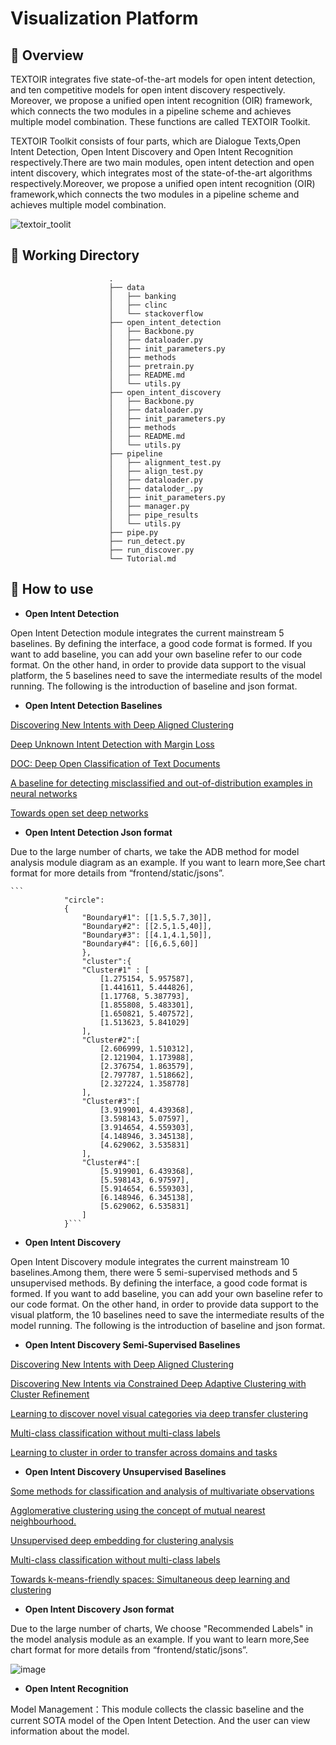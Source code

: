 # Visualization Platform

## :house_with_garden: Overview


TEXTOIR integrates five state-of-the-art models for open intent detection, and ten competitive models for open intent discovery respectively. Moreover, we propose a unified open intent recognition (OIR) framework, which connects the two modules in a pipeline scheme and achieves multiple model combination. These functions are called TEXTOIR Toolkit.

TEXTOIR Toolkit consists of four parts, which are Dialogue Texts,Open Intent Detection, Open Intent Discovery and Open Intent Recognition respectively.There are two main modules, open intent detection and open intent discovery, which integrates most of the state-of-the-art algorithms respectively.Moreover, we propose a unified open intent recognition (OIR) framework,which connects the two modules in a pipeline scheme and achieves multiple model combination.

![textoir_toolit](https://user-images.githubusercontent.com/37832030/112449266-2a54b900-8d8e-11eb-8dab-8b76ee7ae9fc.jpg)

## :tram: Working Directory

  ```
                        .
                        ├── data  
                        │   ├── banking
                        │   ├── clinc
                        │   └── stackoverflow
                        ├── open_intent_detection  
                        │   ├── Backbone.py
                        │   ├── dataloader.py
                        │   ├── init_parameters.py
                        │   ├── methods
                        │   ├── pretrain.py
                        │   ├── README.md
                        │   └── utils.py
                        ├── open_intent_discovery  
                        │   ├── Backbone.py
                        │   ├── dataloader.py
                        │   ├── init_parameters.py
                        │   ├── methods
                        │   ├── README.md
                        │   └── utils.py
                        ├── pipeline
                        │   ├── alignment_test.py
                        │   ├── align_test.py
                        │   ├── dataloader.py
                        │   ├── dataloder_.py
                        │   ├── init_parameters.py
                        │   ├── manager.py
                        │   ├── pipe_results
                        │   └── utils.py
                        ├── pipe.py
                        ├── run_detect.py 
                        ├── run_discover.py 
                        └── Tutorial.md
```

## :loudspeaker: How to use
* **Open Intent Detection**

Open Intent Detection module integrates the current mainstream 5 baselines. By defining the interface, a good code format is formed. If you want to add baseline, you can add your own baseline refer to our code format. On the other hand, in order to provide data support to the visual platform, the 5 baselines need to save the intermediate results of the model running. The following is the introduction of baseline and json format.

* **Open Intent Detection Baselines**

[Discovering New Intents with Deep Aligned Clustering](https://github.com/thuiar/DeepAligned-Clustering)

[Deep Unknown Intent Detection with Margin Loss](https://github.com/thuiar/DeepUnkID)

[DOC: Deep Open Classification of Text Documents](https://www.aclweb.org/anthology/D17-1314.pdf)

[A baseline for detecting misclassified and out-of-distribution examples in neural networks](https://arxiv.org/pdf/1610.02136.pdf)

[Towards open set deep networks](https://www.cv-foundation.org/openaccess/content_cvpr_2016/html/Bendale_Towards_Open_Set_CVPR_2016_paper.html)

* **Open Intent Detection Json format**

Due to the large number of charts, we take the ADB method for model analysis module diagram as an example. If you want to learn more,See chart format for more details from “frontend/static/jsons”.

    ```
                "circle":
                {
                    "Boundary#1": [[1.5,5.7,30]],
                    "Boundary#2": [[2.5,1.5,40]],
                    "Boundary#3": [[4.1,4.1,50]],
                    "Boundary#4": [[6,6.5,60]]
                    },
                    "cluster":{
                    "Cluster#1" : [
                        [1.275154, 5.957587],
                        [1.441611, 5.444826],
                        [1.17768, 5.387793],
                        [1.855808, 5.483301],
                        [1.650821, 5.407572],  
                        [1.513623, 5.841029]
                    ],
                    "Cluster#2":[
                        [2.606999, 1.510312],
                        [2.121904, 1.173988],
                        [2.376754, 1.863579],
                        [2.797787, 1.518662],
                        [2.327224, 1.358778]
                    ],
                    "Cluster#3":[
                        [3.919901, 4.439368],
                        [3.598143, 5.07597],
                        [3.914654, 4.559303],
                        [4.148946, 3.345138],
                        [4.629062, 3.535831]
                    ],
                    "Cluster#4":[
                        [5.919901, 6.439368],
                        [5.598143, 6.97597],
                        [5.914654, 6.559303],
                        [6.148946, 6.345138],
                        [5.629062, 6.535831]
                    ]              
                }```

* **Open Intent Discovery**

Open Intent Discovery module integrates the current mainstream 10 baselines.Among them, there were 5 semi-supervised methods and 5 unsupervised methods. By defining the interface, a good code format is formed. If you want to add baseline, you can add your own baseline refer to our code format. On the other hand, in order to provide data support to the visual platform, the 10 baselines need to save the intermediate results of the model running. The following is the introduction of baseline and json format.

* **Open Intent Discovery Semi-Supervised Baselines**

[Discovering New Intents with Deep Aligned Clustering](https://github.com/thuiar/DeepAligned-Clustering)

[Discovering New Intents via Constrained Deep Adaptive Clustering with Cluster Refinement](https://github.com/thuiar/CDAC-plus)

[Learning to discover novel visual categories via deep transfer clustering](https://openaccess.thecvf.com/content_ICCV_2019/papers/Han_Learning_to_Discover_Novel_Visual_Categories_via_Deep_Transfer_Clustering_ICCV_2019_paper.pdf)

[Multi-class classification without multi-class labels](https://arxiv.org/pdf/1901.00544.pdf)

[Learning to cluster in order to transfer across domains and tasks](https://arxiv.org/pdf/1711.10125.pdf)

* **Open Intent Discovery Unsupervised Baselines**

[Some methods for classification and analysis of multivariate observations](https://www.cs.cmu.edu/~bhiksha/courses/mlsp.fall2010/class14/macqueen.pdf)

[Agglomerative clustering using the concept of mutual nearest neighbourhood.](https://www.sciencedirect.com/science/article/abs/pii/0031320378900183)

[Unsupervised deep embedding for clustering analysis](http://proceedings.mlr.press/v48/xieb16.pdf)

[Multi-class classification without multi-class labels](https://arxiv.org/pdf/1901.00544.pdf)

[Towards k-means-friendly spaces: Simultaneous deep learning and clustering](http://proceedings.mlr.press/v70/yang17b/yang17b.pdf)

* **Open Intent Discovery Json format**

Due to the large number of charts, We choose "Recommended Labels" in the model analysis module as an example. If you want to learn more,See chart format for more details from “frontend/static/jsons”.

![image](https://user-images.githubusercontent.com/37832030/112453578-cf719080-8d92-11eb-9145-c435e74ae1c2.png)




* **Open Intent Recognition**

Model Management：This module collects the classic baseline and the current SOTA model of the Open Intent Detection. And the user can view information about the model.

## 






